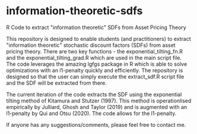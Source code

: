 # information-theoretic-sdfs
R Code to extract "information theoretic" SDFs from Asset Pricing Theory

This repository is designed to enable students (and practitioners) to extract "information theoretic" stochastic discount factors (SDFs) from asset pricing theory.
There are two key functions - the exponential_tilting_fn.R and the exponential_tilting_grad.R which are used in the main script file.  
The code leverages the amazing lgfgs package in R which is able to solve optimizations with an l1-penalty quickly and efficiently.
The repository is designed so that the user can simply execute the extract_sdf.R script file and the SDF will be extracted from there.

The current iteration of the code extracts the SDF using the exponential tilting method of Kitamura and Stutzer (1997).  This method is operationlised empirically by 
Julliard, Ghosh and Taylor (2019) and is augmented with an l1-penalty by Qui and Otsu (2020).  The code allows for the l1-penalty.

If anyone has any suggestions/comments, please feel free to contact me.
